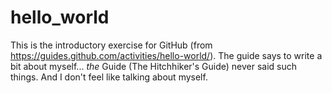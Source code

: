 # hello_world
This is the introductory exercise for GitHub (from https://guides.github.com/activities/hello-world/).
The guide says to write a bit about myself... _the_ Guide (The Hitchhiker's Guide) never said such things. And I don't feel like talking about myself.

